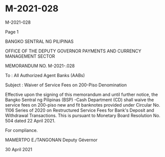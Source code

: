 # M-2021-028

M-2021-028

Page 1

BANGKO SENTRAL NG PILIPINAS

OFFICE OF THE DEPUTY GOVERNOR PAYMENTS AND CURRENCY MANAGEMENT SECTOR

MEMORANDUM NO. M-2021-.028

To : All Authorized Agent Banks (AABs)

Subject : Waiver of Service Fees on 200-Piso Denomination

Effective upon the signing of this memorandum and until further notice, the Bangko Sentral ng Pilipinas (BSP) -Cash Department (CD) shall waive the service fees on 200-piso new and fit banknotes provided under Circular No. 1106 Series of 2020 on Restructured Service Fees for Bank's Deposit and Withdrawal Transactions. This is pursuant to Monetary Board Resolution No. 504 dated 22 April 2021.

For compliance.

MAMERTPO E./TANGONAN Deputy Gévernor

30 April 2021